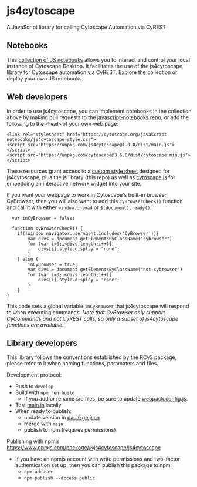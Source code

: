 # js4cytoscape
A JavaScript library for calling Cytoscape Automation via CyREST

## Notebooks
This [collection of JS notebooks](https://cytoscape.org/javascript-notebooks/) allows you to interact and control your local instance of Cytoscape Desktop. It facilitates the use of the js4cytoscape library for Cytoscape automation via CyREST. Explore the collection or deploy your own JS notebooks.

## Web developers
In order to use js4cytoscape, you can implement notebooks in the collection above by making pull requests to the [javascript-notebooks repo](https://github.com/cytoscape/javascript-notebooks), or add the following to the `<head>` of your own web page:
```
<link rel="stylesheet" href="https://cytoscape.org/javascript-notebooks/js4cytoscape-style.css">
<script src="https://unpkg.com/js4cytoscape@1.0.0/dist/main.js"></script>
<script src="https://unpkg.com/cytoscape@3.6.0/dist/cytoscape.min.js"></script>  
```
  
These resources grant access to a [custom style sheet](https://cytoscape.org/javascript-notebooks/js4cytoscape-style.css) designed for js4cytoscape, plus the js library (this repo) as well as [cytoscape.js](https://js.cytoscape.org/) for embedding an interactive network widget into your site.
  
If you want your webpage to work in Cytoscape's built-in browser, CyBrowser, then you will also want to add this `cyBrowserCheck()` function and call it with either `window.onload` or `$(document).ready()`:
  
```
  var inCyBrowser = false;
  
  function cyBrowserCheck() {
    if(!window.navigator.userAgent.includes('CyBrowser')){
		var divs = document.getElementsByClassName("cybrowser")
		for (var i=0;i<divs.length;i++){
			divs[i].style.display = "none";
		}
	} else {
        inCyBrowser = true;
		var divs = document.getElementsByClassName("not-cybrowser")
		for (var i=0;i<divs.length;i++){
			divs[i].style.display = "none";
		}
	}
}
```
This code sets a global variable `inCyBrowser` that js4cytoscape will respond to when executing commands. *Note that CyBrowser only support CyCommands and not CyREST calls, so only a subset of js4cytoscape functions are available.*
  
## Library developers
This library follows the conventions established by the RCy3 package, please refer to it when naming functions, paramaters and files.

Development protocol:
 * Push to `develop`
 * Build with `npm run build`
   * If you add or rename src files, be sure to update [webpack.config.js](https://github.com/cytoscape/js4cytoscape/blob/main/packages/js4cytoscape/webpack.config.js#L14).
 * Test [main.js](https://github.com/cytoscape/js4cytoscape/blob/main/packages/js4cytoscape/dist/main.js) locally
 * When ready to publish:
   * update version in [pacakge.json](https://github.com/cytoscape/js4cytoscape/blob/main/packages/js4cytoscape/package.json)
   * merge with `main`
   * publish to npm (requires permissions)

Publishing with npmjs
https://www.npmjs.com/package/@js4cytoscape/js4cytoscape
 * If you have an npmjs account with write permissions and two-factor authentication set up, then you can publish this package to npm.
   * `npm adduser`
   * `npm publish --access public`


